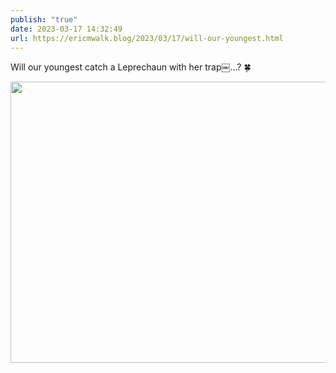 ```yaml
---
publish: "true"
date: 2023-03-17 14:32:49
url: https://ericmwalk.blog/2023/03/17/will-our-youngest.html
---
```

Will our youngest catch a Leprechaun with her trap￼…? 🍀


<img src="uploads/2023/27ae87c69b.jpg" width="600" height="450" alt="">